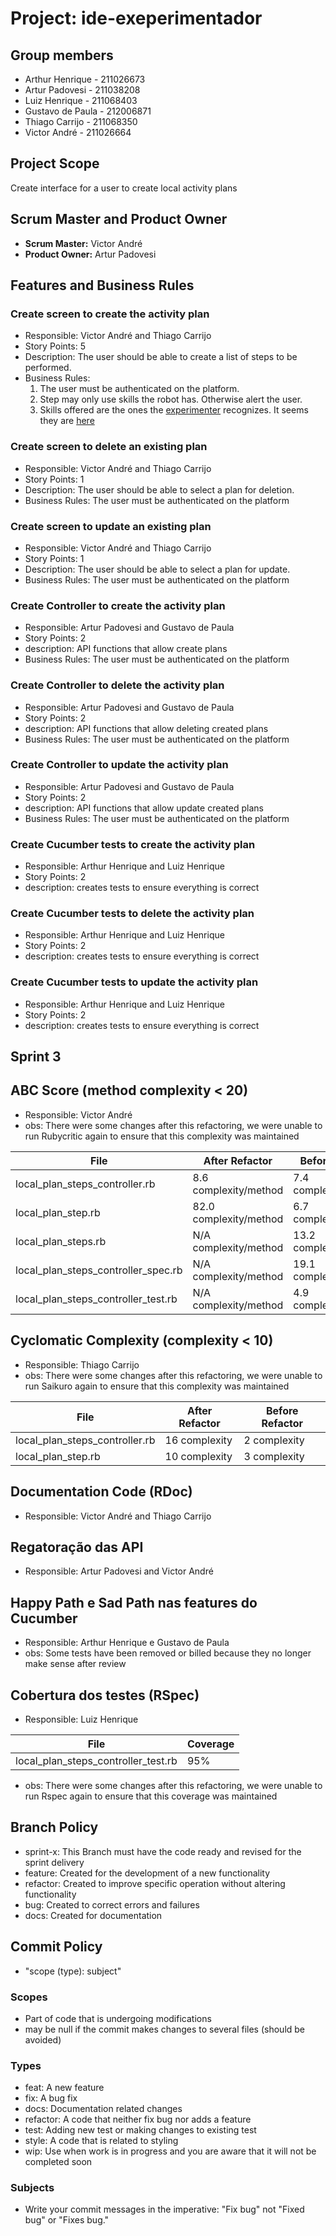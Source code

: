 # Project: ide-exeperimentador

## Group members

- Arthur Henrique - 211026673
- Artur Padovesi - 211038208
- Luiz Henrique - 211068403
- Gustavo de Paula - 212006871
- Thiago Carrijo - 211068350
- Victor André - 211026664

## Project Scope

Create interface for a user to create local activity plans

## Scrum Master and Product Owner

- **Scrum Master:** Victor André
- **Product Owner:** Artur Padovesi

## Features and Business Rules

### Create screen to create the activity plan

- Responsible: Victor André and Thiago Carrijo
- Story Points: 5
- Description: The user should be able to create a list of steps to be performed.
- Business Rules:
  1. The user must be authenticated on the platform.
  2. Step may only use skills the robot has. Otherwise alert the user.
  3. Skills offered are the ones the [experimenter](https://github.com/VicenteMoraes/robotics_sim) recognizes. It seems they are [here](https://github.com/VicenteMoraes/skill_library)

### Create screen to delete an existing plan

- Responsible: Victor André and Thiago Carrijo
- Story Points: 1
- Description: The user should be able to select a plan for deletion.
- Business Rules: The user must be authenticated on the platform

### Create screen to update an existing plan

- Responsible: Victor André and Thiago Carrijo
- Story Points: 1
- Description: The user should be able to select a plan for update.
- Business Rules: The user must be authenticated on the platform

### Create Controller to create the activity plan

- Responsible: Artur Padovesi and Gustavo de Paula
- Story Points: 2
- description: API functions that allow create plans
- Business Rules: The user must be authenticated on the platform

### Create Controller to delete the activity plan

- Responsible: Artur Padovesi and Gustavo de Paula
- Story Points: 2
- description: API functions that allow deleting created plans
- Business Rules: The user must be authenticated on the platform

### Create Controller to update the activity plan

- Responsible: Artur Padovesi and Gustavo de Paula
- Story Points: 2
- description: API functions that allow update created plans
- Business Rules: The user must be authenticated on the platform

### Create Cucumber tests to create the activity plan

- Responsible: Arthur Henrique and Luiz Henrique
- Story Points: 2
- description: creates tests to ensure everything is correct

### Create Cucumber tests to delete the activity plan

- Responsible: Arthur Henrique and Luiz Henrique
- Story Points: 2
- description: creates tests to ensure everything is correct

### Create Cucumber tests to update the activity plan

- Responsible: Arthur Henrique and Luiz Henrique
- Story Points: 2
- description: creates tests to ensure everything is correct


## Sprint 3

## ABC Score (method complexity < 20)

- Responsible: Victor André
- obs: There were some changes after this refactoring, we were unable to run Rubycritic again to ensure that this complexity was maintained

| File                                | After Refactor         | Before Refactor        |
| ----------------------------------- | ---------------------- | ---------------------- |
| local_plan_steps_controller.rb      | 8.6 complexity/method  | 7.4 complexity/method  |
| local_plan_step.rb                  | 82.0 complexity/method | 6.7 complexity/method  |
| local_plan_steps.rb                 | N/A complexity/method  | 13.2 complexity/method |
| local_plan_steps_controller_spec.rb | N/A complexity/method  | 19.1 complexity/method |
| local_plan_steps_controller_test.rb | N/A complexity/method  | 4.9 complexity/method  |

## Cyclomatic Complexity (complexity < 10)

- Responsible: Thiago Carrijo
- obs: There were some changes after this refactoring, we were unable to run Saikuro again to ensure that this complexity was maintained

| File                           | After Refactor | Before Refactor |
| ------------------------------ | -------------- | --------------- |
| local_plan_steps_controller.rb | 16 complexity  | 2 complexity    |
| local_plan_step.rb             | 10 complexity  | 3 complexity    |

## Documentation Code (RDoc)

- Responsible: Victor André and Thiago Carrijo

## Regatoração das API

- Responsible: Artur Padovesi and Victor André

## Happy Path e Sad Path nas features do Cucumber

- Responsible: Arthur Henrique e Gustavo de Paula
- obs: Some tests have been removed or billed because they no longer make sense after review

## Cobertura dos testes (RSpec)

- Responsible: Luiz Henrique

| File                                |       Coverage         |
| ----------------------------------- | ---------------------- |
| local_plan_steps_controller_test.rb |          95%           |

- obs: There were some changes after this refactoring, we were unable to run Rspec again to ensure that this coverage was maintained

## Branch Policy

- sprint-x: This Branch must have the code ready and revised for the sprint delivery
- feature: Created for the development of a new functionality
- refactor: Created to improve specific operation without altering functionality
- bug: Created to correct errors and failures
- docs: Created for documentation

## Commit Policy

- "scope (type): subject"

### Scopes

- Part of code that is undergoing modifications
- may be null if the commit makes changes to several files (should be avoided)

### Types

- feat: A new feature
- fix: A bug fix
- docs: Documentation related changes
- refactor: A code that neither fix bug nor adds a feature
- test: Adding new test or making changes to existing test
- style: A code that is related to styling
- wip: Use when work is in progress and you are aware that it will not be completed soon

### Subjects

- Write your commit messages in the imperative: "Fix bug" not "Fixed bug" or "Fixes bug."
